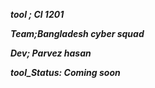 ***tool ; Cl 1201***


***Team;Bangladesh cyber squad***


***Dev; Parvez hasan***

***tool_Status: Coming soon***
